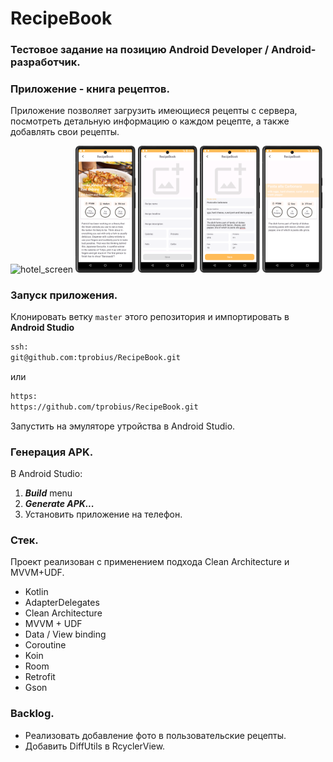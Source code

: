 # RecipeBook

### Тестовое задание на позицию Android Developer / Android-разработчик.

### Приложение - книга рецептов.

<p>
  Приложение позволяет загрузить имеющиеся рецепты с сервера, посмотреть детальную информацию о каждом рецепте, а также добавлять свои рецепты.
</p>

<p>  
    <img src="./screenshots/Screenshot_20230925_190102.png" alt="hotel_screen" width="19%" height="auto">
    <img src="./screenshots/Screenshot_20230925_190126.png" alt="room_data" width="19%" height="auto">
    <img src="./screenshots/Screenshot_20230925_190142.png" alt="booking_screen" width="19%" height="auto">
    <img src="./screenshots/Screenshot_20230925_192000.png" alt="payment_screen" width="19%" height="auto">
    <img src="./screenshots/Screenshot_20230925_192039.png" alt="payment_screen" width="19%" height="auto">
</p>

### Запуск приложения.

Клонировать ветку `master` этого репозитория и импортировать в **Android Studio**
```bash
ssh:
git@github.com:tprobius/RecipeBook.git
```
или

```bash
https:
https://github.com/tprobius/RecipeBook.git
```

Запустить на эмуляторе утройства в Android Studio.

### Генерация APK.

В Android Studio:
1. ***Build*** menu
2. ***Generate APK...***
3. Установить приложение на телефон.

### Стек.

Проект реализован с применением подхода Clean Architecture и MVVM+UDF. 

- Kotlin
- AdapterDelegates
- Clean Architecture
- MVVM + UDF
- Data / View binding
- Coroutine
- Koin
- Room
- Retrofit
- Gson

### Backlog.

- Реализовать добавление фото в пользовательские рецепты.
- Добавить DiffUtils в RcyclerView.

